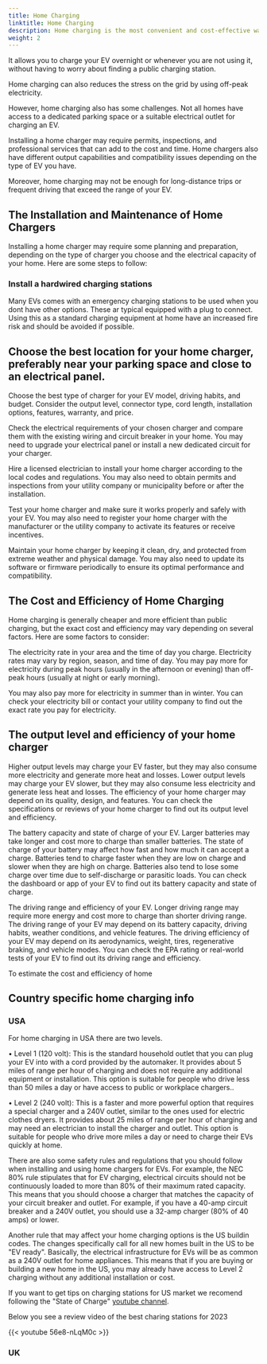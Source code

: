 ```yaml
---
title: Home Charging
linktitle: Home Charging
description: Home charging is the most convenient and cost-effective way of charging an EV. 
weight: 2
---
```

<!-- markdownlint-disable MD033 -->
It allows you to charge your EV overnight or whenever you are not using it, without having to worry about finding a public charging station. 

Home charging can also reduces the stress on the grid by using off-peak electricity.

However, home charging also has some challenges. Not all homes have access to a dedicated parking space or a suitable electrical outlet for charging an EV. 

Installing a home charger may require permits, inspections, and professional services that can add to the cost and time. Home chargers also have different output capabilities and compatibility issues depending on the type of EV you have. 

Moreover, home charging may not be enough for long-distance trips or frequent driving that exceed the range of your EV.

## The Installation and Maintenance of Home Chargers

Installing a home charger may require some planning and preparation, depending on the type of charger you choose and the electrical capacity of your home. Here are some steps to follow:

### Install a hardwired charging stations

Many EVs comes with an emergency charging stations to be used when you dont have other options. These ar typical equipped with a plug to connect. Using this as a standard charging equipment at home have an increased fire risk and should be avoided if possible. 


## Choose the best location for your home charger, preferably near your parking space and close to an electrical panel.

Choose the best type of charger for your EV model, driving habits, and budget. Consider the output level, connector type, cord length, installation options, features, warranty, and price.

Check the electrical requirements of your chosen charger and compare them with the existing wiring and circuit breaker in your home. You may need to upgrade your electrical panel or install a new dedicated circuit for your charger.

Hire a licensed electrician to install your home charger according to the local codes and regulations. You may also need to obtain permits and inspections from your utility company or municipality before or after the installation.

Test your home charger and make sure it works properly and safely with your EV. You may also need to register your home charger with the manufacturer or the utility company to activate its features or receive incentives.

Maintain your home charger by keeping it clean, dry, and protected from extreme weather and physical damage. You may also need to update its software or firmware periodically to ensure its optimal performance and compatibility.

## The Cost and Efficiency of Home Charging

Home charging is generally cheaper and more efficient than public charging, but the exact cost and efficiency may vary depending on several factors. Here are some factors to consider:

The electricity rate in your area and the time of day you charge. Electricity rates may vary by region, season, and time of day. You may pay more for electricity during peak hours (usually in the afternoon or evening) than off-peak hours (usually at night or early morning).

You may also pay more for electricity in summer than in winter. You can check your electricity bill or contact your utility company to find out the exact rate you pay for electricity.

## The output level and efficiency of your home charger

Higher output levels may charge your EV faster, but they may also consume more electricity and generate more heat and losses. Lower output levels may charge your EV slower, but they may also consume less electricity and generate less heat and losses. The efficiency of your home charger may depend on its quality, design, and features. You can check the specifications or reviews of your home charger to find out its output level and efficiency.

The battery capacity and state of charge of your EV. Larger batteries may take longer and cost more to charge than smaller batteries. The state of charge of your battery may affect how fast and how much it can accept a charge. Batteries tend to charge faster when they are low on charge and slower when they are high on charge. Batteries also tend to lose some charge over time due to self-discharge or parasitic loads. You can check the dashboard or app of your EV to find out its battery capacity and state of charge.

The driving range and efficiency of your EV. Longer driving range may require more energy and cost more to charge than shorter driving range. The driving range of your EV may depend on its battery capacity, driving habits, weather conditions, and vehicle features. The driving efficiency of your EV may depend on its aerodynamics, weight, tires, regenerative braking, and vehicle modes. You can check the EPA rating or real-world tests of your EV to find out its driving range and efficiency.

To estimate the cost and efficiency of home

## Country specific home charging info

### USA

For home charging in USA there are two levels.

• Level 1 (120 volt): This is the standard household outlet that you can plug your EV into with a cord provided by the automaker. It provides about 5 miles of range per hour of charging and does not require any additional equipment or installation. This option is suitable for people who drive less than 50 miles a day or have access to public or workplace chargers..

•  Level 2 (240 volt): This is a faster and more powerful option that requires a special charger and a 240V outlet, similar to the ones used for electric clothes dryers. It provides about 25 miles of range per hour of charging and may need an electrician to install the charger and outlet. This option is suitable for people who drive more miles a day or need to charge their EVs quickly at home.

There are also some safety rules and regulations that you should follow when installing and using home chargers for EVs. For example, the NEC 80% rule stipulates that for EV charging, electrical circuits should not be continuously loaded to more than 80% of their maximum rated capacity. This means that you should choose a charger that matches the capacity of your circuit breaker and outlet. For example, if you have a 40-amp circuit breaker and a 240V outlet, you should use a 32-amp charger (80% of 40 amps) or lower.

Another rule that may affect your home charging options is the US buildin codes. The changes specifically call for all new homes built in the US to be "EV ready". Basically, the electrical infrastructure for EVs will be as common as a 240V outlet for home appliances. This means that if you are buying or building a new home in the US, you may already have access to Level 2 charging without any additional installation or cost.

If you want to get tips on charging stations for US market we recomend following the "State of Charge" [youtube channel](https://www.youtube.com/@StateOfChargeWithTomMoloughney). 

Below you see a review video of the best charing stations for 2023

{{< youtube 56e8-nLqM0c >}}

### UK


